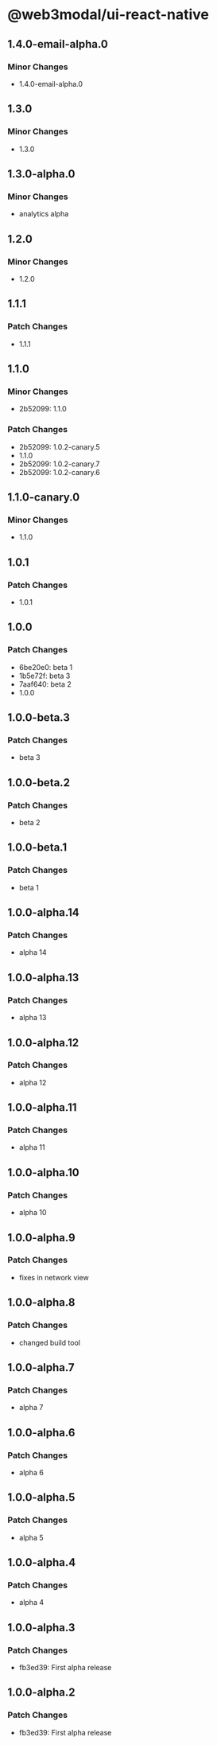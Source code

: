 # @web3modal/ui-react-native

## 1.4.0-email-alpha.0

### Minor Changes

- 1.4.0-email-alpha.0

## 1.3.0

### Minor Changes

- 1.3.0

## 1.3.0-alpha.0

### Minor Changes

- analytics alpha

## 1.2.0

### Minor Changes

- 1.2.0

## 1.1.1

### Patch Changes

- 1.1.1

## 1.1.0

### Minor Changes

- 2b52099: 1.1.0

### Patch Changes

- 2b52099: 1.0.2-canary.5
- 1.1.0
- 2b52099: 1.0.2-canary.7
- 2b52099: 1.0.2-canary.6

## 1.1.0-canary.0

### Minor Changes

- 1.1.0

## 1.0.1

### Patch Changes

- 1.0.1

## 1.0.0

### Patch Changes

- 6be20e0: beta 1
- 1b5e72f: beta 3
- 7aaf640: beta 2
- 1.0.0

## 1.0.0-beta.3

### Patch Changes

- beta 3

## 1.0.0-beta.2

### Patch Changes

- beta 2

## 1.0.0-beta.1

### Patch Changes

- beta 1

## 1.0.0-alpha.14

### Patch Changes

- alpha 14

## 1.0.0-alpha.13

### Patch Changes

- alpha 13

## 1.0.0-alpha.12

### Patch Changes

- alpha 12

## 1.0.0-alpha.11

### Patch Changes

- alpha 11

## 1.0.0-alpha.10

### Patch Changes

- alpha 10

## 1.0.0-alpha.9

### Patch Changes

- fixes in network view

## 1.0.0-alpha.8

### Patch Changes

- changed build tool

## 1.0.0-alpha.7

### Patch Changes

- alpha 7

## 1.0.0-alpha.6

### Patch Changes

- alpha 6

## 1.0.0-alpha.5

### Patch Changes

- alpha 5

## 1.0.0-alpha.4

### Patch Changes

- alpha 4

## 1.0.0-alpha.3

### Patch Changes

- fb3ed39: First alpha release

## 1.0.0-alpha.2

### Patch Changes

- fb3ed39: First alpha release
